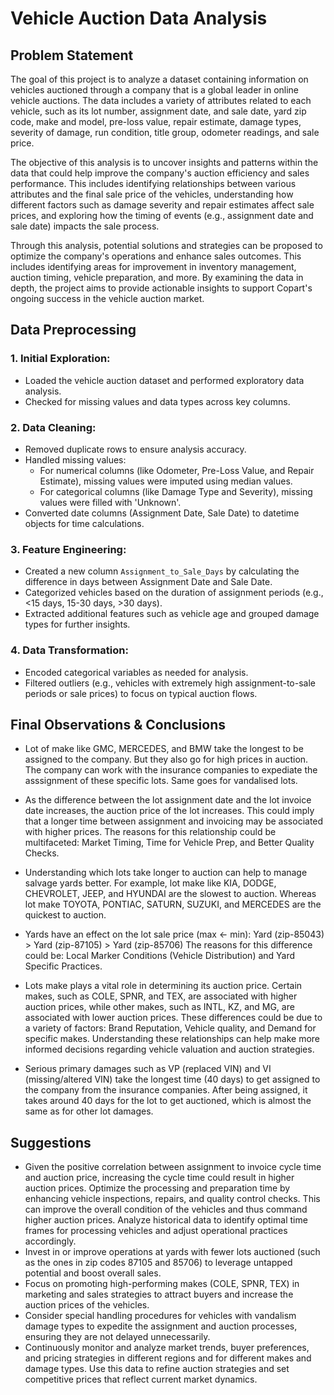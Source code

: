 # Vehicle Auction Data Analysis

## Problem Statement
The goal of this project is to analyze a dataset containing information on vehicles auctioned through a company that is a global leader in online vehicle auctions. The data includes a variety of attributes related to each vehicle, such as its lot number, assignment date, and sale date, yard zip code, make and model, pre-loss value, repair estimate, damage types, severity of damage, run condition, title group, odometer readings, and sale price.

The objective of this analysis is to uncover insights and patterns within the data that could help improve the company's auction efficiency and sales performance. This includes identifying relationships between various attributes and the final sale price of the vehicles, understanding how different factors such as damage severity and repair estimates affect sale prices, and exploring how the timing of events (e.g., assignment date and sale date) impacts the sale process.

Through this analysis, potential solutions and strategies can be proposed to optimize the company's operations and enhance sales outcomes. This includes identifying areas for improvement in inventory management, auction timing, vehicle preparation, and more. By examining the data in depth, the project aims to provide actionable insights to support Copart's ongoing success in the vehicle auction market.

## Data Preprocessing

### 1. Initial Exploration:
* Loaded the vehicle auction dataset and performed exploratory data analysis.
* Checked for missing values and data types across key columns.

### 2. Data Cleaning:
* Removed duplicate rows to ensure analysis accuracy.
* Handled missing values:
   * For numerical columns (like Odometer, Pre-Loss Value, and Repair Estimate), missing values were imputed using median values.
   * For categorical columns (like Damage Type and Severity), missing values were filled with 'Unknown'.
* Converted date columns (Assignment Date, Sale Date) to datetime objects for time calculations.

### 3. Feature Engineering:
* Created a new column `Assignment_to_Sale_Days` by calculating the difference in days between Assignment Date and Sale Date.
* Categorized vehicles based on the duration of assignment periods (e.g., <15 days, 15-30 days, >30 days).
* Extracted additional features such as vehicle age and grouped damage types for further insights.

### 4. Data Transformation:
* Encoded categorical variables as needed for analysis.
* Filtered outliers (e.g., vehicles with extremely high assignment-to-sale periods or sale prices) to focus on typical auction flows.

## Final Observations & Conclusions

* Lot of make like GMC, MERCEDES, and BMW take the longest to be assigned to the company. But they also go for high prices in auction. The company can work with the insurance companies to expediate the asssignment of these specific lots. Same goes for vandalised lots.

* As the difference between the lot assignment date and the lot invoice date increases, the auction price of the lot increases. This could imply that a longer time between assignment and invoicing may be associated with higher prices. The reasons for this relationship could be multifaceted: Market Timing, Time for Vehicle Prep, and Better Quality Checks.

* Understanding which lots take longer to auction can help to manage salvage yards better. For example, lot make like KIA, DODGE, CHEVROLET, JEEP, and HYUNDAI are the slowest to auction. Whereas lot make TOYOTA, PONTIAC, SATURN, SUZUKI, and MERCEDES are the quickest to auction.
 
* Yards have an effect on the lot sale price (max <- min): 
                Yard (zip-85043) > Yard (zip-87105) > Yard (zip-85706)
The reasons for this difference could be: Local Marker Conditions (Vehicle Distribution) and Yard Specific Practices.

* Lots make plays a vital role in determining its auction price. Certain makes, such as COLE, SPNR, and TEX, are associated with higher auction prices, while other makes, such as INTL, KZ, and MG, are associated with lower auction prices. These differences could be due to a variety of factors: Brand Reputation, Vehicle quality, and Demand for specific makes. Understanding these relationships can help make more informed decisions regarding vehicle valuation and auction strategies.

* Serious primary damages such as VP (replaced VIN) and VI (missing/altered VIN) take the longest time (40 days) to get assigned to the company from the insurance companies. After being assigned, it takes around 40 days for the lot to get auctioned, which is almost the same as for other lot damages.


## Suggestions

* Given the positive correlation between assignment to invoice cycle time and auction price, increasing the cycle time could result in higher auction prices. Optimize the processing and preparation time by enhancing vehicle inspections, repairs, and quality control checks. This can improve the overall condition of the vehicles and thus command higher auction prices. Analyze historical data to identify optimal time frames for processing vehicles and adjust operational practices accordingly.
* Invest in or improve operations at yards with fewer lots auctioned (such as the ones in zip codes 87105 and 85706) to leverage untapped potential and boost overall sales.
* Focus on promoting high-performing makes (COLE, SPNR, TEX) in marketing and sales strategies to attract buyers and increase the auction prices of the vehicles.
* Consider special handling procedures for vehicles with vandalism damage types to expedite the assignment and auction processes, ensuring they are not delayed unnecessarily.
* Continuously monitor and analyze market trends, buyer preferences, and pricing strategies in different regions and for different makes and damage types. Use this data to refine auction strategies and set competitive prices that reflect current market dynamics.